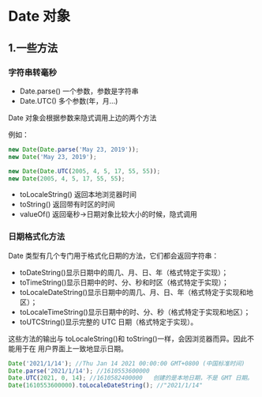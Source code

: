 # Date 对象

## 1.一些方法

### 字符串转毫秒

-   Date.parse() 一个参数，参数是字符串
-   Date.UTC() 多个参数(年，月...)

Date 对象会根据参数来隐式调用上边的两个方法

例如：

```js
new Date(Date.parse('May 23, 2019'));
new Date('May 23, 2019');

new Date(Date.UTC(2005, 4, 5, 17, 55, 55));
new Date(2005, 4, 5, 17, 55, 55);
```

-   toLocaleString() 返回本地浏览器时间
-   toString() 返回带有时区的时间
-   valueOf() 返回毫秒->日期对象比较大小的时候，隐式调用

### 日期格式化方法

Date 类型有几个专门用于格式化日期的方法，它们都会返回字符串：

-   toDateString()显示日期中的周几、月、日、年（格式特定于实现）；
-   toTimeString()显示日期中的时、分、秒和时区（格式特定于实现）；
-   toLocaleDateString()显示日期中的周几、月、日、年（格式特定于实现和地区）；
-   toLocaleTimeString()显示日期中的时、分、秒（格式特定于实现和地区）；
-   toUTCString()显示完整的 UTC 日期（格式特定于实现）。

这些方法的输出与 toLocaleString()和 toString()一样，会因浏览器而异。因此不能用于在
用户界面上一致地显示日期。

```js
Date('2021/1/14'); //Thu Jan 14 2021 00:00:00 GMT+0800 (中国标准时间)
Date.parse('2021/1/14'); //1610553600000
Date.UTC(2021, 0, 14); //1610582400000   创建的是本地日期，不是 GMT 日期。
Date(1610553600000).toLocaleDateString(); //"2021/1/14"
```
